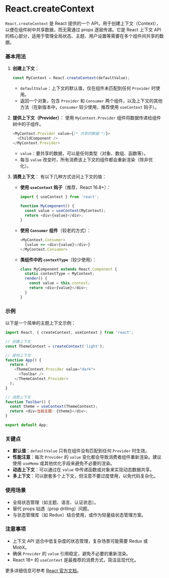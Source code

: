 # React.createContext

`React.createContext` 是 React 提供的一个 API，用于创建上下文（Context），以便在组件树中共享数据，而无需通过 props 逐层传递。它是 React 上下文 API 的核心部分，适用于管理全局状态、主题、用户设置等需要在多个组件间共享的数据。

### 基本用法
1. **创建上下文**：
   ```javascript
   const MyContext = React.createContext(defaultValue);
   ```
    - `defaultValue`：上下文的默认值，仅在组件未匹配到任何 `Provider` 时使用。
    - 返回一个对象，包含 `Provider` 和 `Consumer` 两个组件，以及上下文的其他方法（在新版本中，`Consumer` 较少使用，推荐使用 `useContext` 钩子）。

2. **提供上下文（Provider）**：
   使用 `MyContext.Provider` 组件将数据传递给组件树中的子组件。
   ```javascript
   <MyContext.Provider value={/* 共享的数据 */}>
     <ChildComponent />
   </MyContext.Provider>
   ```
    - `value`：要共享的数据，可以是任何类型（对象、数组、函数等）。
    - 每当 `value` 改变时，所有消费该上下文的组件都会重新渲染（除非优化）。

3. **消费上下文**：
   有以下几种方式访问上下文的值：
    - **使用 `useContext` 钩子**（推荐，React 16.8+）：
      ```javascript
      import { useContext } from 'react';
 
      function MyComponent() {
        const value = useContext(MyContext);
        return <div>{value}</div>;
      }
      ```
    - **使用 `Consumer` 组件**（较老的方式）：
      ```javascript
      <MyContext.Consumer>
        {value => <div>{value}</div>}
      </MyContext.Consumer>
      ```
    - **类组件中的 `contextType`**（较少使用）：
      ```javascript
      class MyComponent extends React.Component {
        static contextType = MyContext;
        render() {
          const value = this.context;
          return <div>{value}</div>;
        }
      }
      ```

### 示例
以下是一个简单的主题上下文示例：
```javascript
import React, { createContext, useContext } from 'react';

// 创建上下文
const ThemeContext = createContext('light');

// 提供上下文
function App() {
  return (
    <ThemeContext.Provider value="dark">
      <Toolbar />
    </ThemeContext.Provider>
  );
}

// 消费上下文
function Toolbar() {
  const theme = useContext(ThemeContext);
  return <div>当前主题: {theme}</div>;
}

export default App;
```

### 关键点
- **默认值**：`defaultValue` 只有在组件没有匹配到任何 `Provider` 时生效。
- **性能注意**：每次 `Provider` 的 `value` 变化都会导致消费者组件重新渲染。建议使用 `useMemo` 或其他优化手段来避免不必要的渲染。
- **动态上下文**：可以通过在 `value` 中传递函数或对象来实现动态数据共享。
- **多上下文**：可以嵌套多个上下文，但注意不要过度使用，以免代码复杂化。

### 使用场景
- 全局状态管理（如主题、语言、认证状态）。
- 替代 props 钻透（prop drilling）问题。
- 与状态管理库（如 Redux）结合使用，或作为轻量级状态管理方案。

### 注意事项
- 上下文 API 适合中低复杂度的状态管理，复杂场景可能需要 Redux 或 MobX。
- 确保 `Provider` 的 `value` 引用稳定，避免不必要的重新渲染。
- React 18+ 的 `useContext` 是最推荐的消费方式，简洁且现代化。

更多详细信息可参考 [React 官方文档](https://react.dev/reference/react/createContext)。